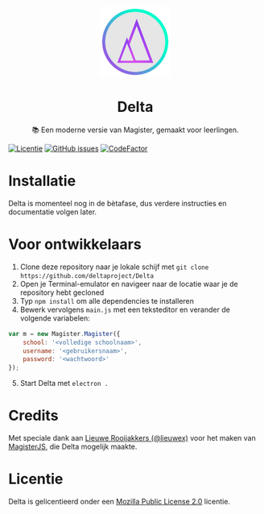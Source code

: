 <div align="center">
  <img src="/img/icons/icon.jpg" alt="Logo" width="140" height="140">
  <h1>Delta</h1>
  <p>📚 Een moderne versie van Magister, gemaakt voor leerlingen.</p>
</div>

[![Licentie](https://img.shields.io/github/license/deltaproject/Delta.svg?style=flat-square)](https://github.com/deltaproject/Delta/blob/master/LICENSE)
[![GitHub issues](https://img.shields.io/github/issues/deltaproject/Delta.svg?style=flat-square)](https://github.com/deltaproject/Delta/issues)
[![CodeFactor](https://www.codefactor.io/repository/github/deltaproject/delta/badge)](https://www.codefactor.io/repository/github/deltaproject/delta)

# Installatie
Delta is momenteel nog in de bètafase, dus verdere instructies en documentatie volgen later.

# Voor ontwikkelaars
1. Clone deze repository naar je lokale schijf met `git clone https://github.com/deltaproject/Delta`
2. Open je Terminal-emulator en navigeer naar de locatie waar je de repository hebt gecloned
3. Typ `npm install` om alle dependencies te installeren
4. Bewerk vervolgens `main.js` met een teksteditor en verander de volgende variabelen:
```js
var m = new Magister.Magister({
    school: '<volledige schoolnaam>',
    username: '<gebruikersnaam>',
    password: '<wachtwoord>'
});
```
5. Start Delta met `electron .`

# Credits
Met speciale dank aan [Lieuwe Rooijakkers (@lieuwex)](https://github.com/lieuwex) voor het maken van [MagisterJS](https://github.com/simplyGits/MagisterJS), die Delta mogelijk maakte.

# Licentie
Delta is gelicentieerd onder een [Mozilla Public License 2.0](https://github.com/deltaproject/Delta/blob/master/LICENSE) licentie.
